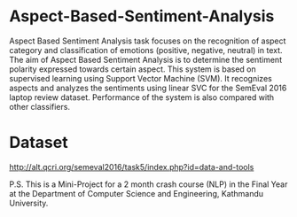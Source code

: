 # Aspect-Based-Sentiment-Analysis

Aspect Based Sentiment Analysis task focuses on the recognition of aspect category and classification of emotions (positive, negative, neutral) in text. 
The aim of Aspect Based Sentiment Analysis is to determine the sentiment polarity expressed towards certain aspect. 
This system is based on supervised learning using Support Vector Machine (SVM). 
It recognizes aspects and analyzes the sentiments using linear SVC for the SemEval 2016 laptop review dataset. 
Performance of the system is also compared with other classifiers.

# Dataset
http://alt.qcri.org/semeval2016/task5/index.php?id=data-and-tools


P.S. This is a Mini-Project for a 2 month crash course (NLP) in the Final Year at the Department of Computer Science and Engineering, Kathmandu University.
